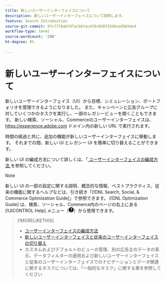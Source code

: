 ```yaml
---
title: 新しいユーザーインターフェイスについて
description: 新しいユーザーインターフェイスについて説明します。
feature: Search Introduction
source-git-commit: 97c7776ab7dfacbb7ac4fdc038f25d4ced5b54e4
workflow-type: tm+mt
source-wordcount: '200'
ht-degree: 0%

---
```


# 新しいユーザーインターフェイスについて

新しいユーザーインターフェイス（UI）から目標、シミュレーション、ポートフォリオを管理できるようになりました。 また、キャンペーンと広告グループに対していくつかのタスクを実行し、一部のレガシービューを開くこともできます。 新しい検索、ソーシャル、Commerceのユーザーインターフェイスは、https://experience.adobe.com ドメイン内の新しい URL で実行されます。

時間の経過と共に、追加の機能が新しいユーザーインターフェイスに移動します。 それまでの間、新しい UI とレガシー UI を簡単に切り替えることができます。

新しい UI の編成方法について詳しくは、「[ ユーザーインターフェイスの編成方法 ](/help/search-social-commerce/getting-started/user-interface.md) を参照してください。

>[!NOTE]
>
>新しい UI の一部の設定に関する説明、概念的な情報、ベストプラクティス、従来の機能に関するヘルプなどは、引き続き「[!DNL Search, Social, & Commerce Optimization Guide]」で参照できます。 [!DNL Optimization Guide] は、検索、ソーシャル、Commerce内のページの右上にある [!UICONTROL Help] メニュー（![ ヘルプ メニュー ](/help/search-social-commerce/assets/help-main-menu.png " ヘルプ メニュー ")）から使用できます。

>[!MORELIKETHIS]
>
>* [ ユーザーインターフェイスの編成方法 ](/help/search-social-commerce/getting-started/user-interface.md)
>* [ 新しいユーザーインターフェイスと従来のユーザーインターフェイスの切り替え ](/help/search-social-commerce/getting-started/ui-switch.md)
>* カスタムおよびデフォルトのビューの管理、別の広告主のデータの表示、データフィルターの適用および新しいユーザーインターフェイスと従来のユーザーインターフェイスでのナビゲーションとデータ関連に関するタスクについては、「一般的なタスク」に関する章を参照してください
